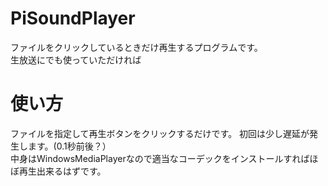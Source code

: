 # PiSoundPlayer
ファイルをクリックしているときだけ再生するプログラムです。  
生放送にでも使っていただければ
# 使い方
ファイルを指定して再生ボタンをクリックするだけです。
初回は少し遅延が発生します。(0.1秒前後？）  
中身はWindowsMediaPlayerなので適当なコーデックをインストールすればほぼ再生出来るはずです。
